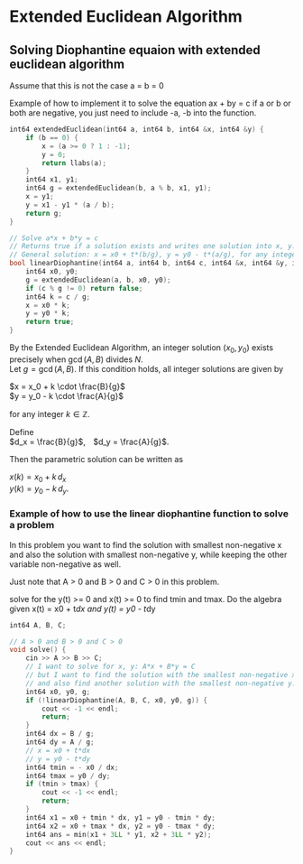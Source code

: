 # Extended Euclidean Algorithm

## Solving Diophantine equaion with extended euclidean algorithm

Assume that this is not the case a = b = 0

Example of how to implement it to solve the equation ax + by = c
if a or b or both are negative, you just need to include -a, -b into the function.  

```cpp
int64 extendedEuclidean(int64 a, int64 b, int64 &x, int64 &y) {
    if (b == 0) {
        x = (a >= 0 ? 1 : -1);
        y = 0;
        return llabs(a);
    }
    int64 x1, y1;
    int64 g = extendedEuclidean(b, a % b, x1, y1);
    x = y1;
    y = x1 - y1 * (a / b);
    return g;
}

// Solve a*x + b*y = c
// Returns true if a solution exists and writes one solution into x, y.
// General solution: x = x0 + t*(b/g), y = y0 - t*(a/g), for any integer t.
bool linearDiophantine(int64 a, int64 b, int64 c, int64 &x, int64 &y, int64 &g) {
    int64 x0, y0;
    g = extendedEuclidean(a, b, x0, y0);
    if (c % g != 0) return false;
    int64 k = c / g;
    x = x0 * k;
    y = y0 * k;
    return true;
}
```


By the Extended Euclidean Algorithm, an integer solution $(x_0, y_0)$ exists precisely when $\gcd(A,B)$ divides $N$.  
Let $g = \gcd(A,B)$. If this condition holds, all integer solutions are given by  

$x = x_0 + k \cdot \frac{B}{g}$  
$y = y_0 - k \cdot \frac{A}{g}$  

for any integer $k \in \mathbb{Z}$.

Define  
$d_x = \frac{B}{g}$, $d_y = \frac{A}{g}$.  

Then the parametric solution can be written as  

$x(k) = x_0 + k \, d_x$  
$y(k) = y_0 - k \, d_y$.



### Example of how to use the linear diophantine function to solve a problem

In this problem you want to find the solution with smallest non-negative x and also the solution with smallest non-negative y, while keeping the other variable non-negative as well.

Just note that A > 0 and B > 0 and C > 0 in this problem.

solve for the y(t) >= 0 and x(t) >= 0 to find tmin and tmax.  Do the algebra given x(t) = x0 + t*dx and y(t) = y0 - t*dy

```cpp
int64 A, B, C;

// A > 0 and B > 0 and C > 0
void solve() {
    cin >> A >> B >> C;
    // I want to solve for x, y: A*x + B*y = C
    // but I want to find the solution with the smallest non-negative x
    // and also find another solution with the smallest non-negative y.
    int64 x0, y0, g;
    if (!linearDiophantine(A, B, C, x0, y0, g)) {
        cout << -1 << endl;
        return;
    }
    int64 dx = B / g;
    int64 dy = A / g;
    // x = x0 + t*dx
    // y = y0 - t*dy
    int64 tmin = - x0 / dx;
    int64 tmax = y0 / dy;
    if (tmin > tmax) {
        cout << -1 << endl;
        return;
    }
    int64 x1 = x0 + tmin * dx, y1 = y0 - tmin * dy;
    int64 x2 = x0 + tmax * dx, y2 = y0 - tmax * dy;
    int64 ans = min(x1 + 3LL * y1, x2 + 3LL * y2);
    cout << ans << endl;
}
```